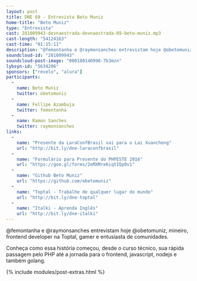 ```yaml
---
layout: post
title: DNE 69 - Entrevista Beto Muniz
home-title: "Beto Muniz"
type: "Entrevista"
cast: 281009943-devnaestrada-devnaestrada-69-beto-muniz.mp3
cast-length: "54124163"
cast-time: "01:15:11"
description: "@femontanha e @raymonsanches entrevistam hoje @obetomuniz, mineiro, frontend developer na Toptal, gamer e entusiasta de comunidades."
soundcloud-id: "281009943"
soundcloud-post-image: "000180140998-7b3mzn"
lybsyn-id: "5634206"
sponsors: ["revelo", "alura"]
participants:
  -
    name: Beto Muniz
    twitter: obetomuniz
  -
    name: Fellipe Azambuja
    twitter: femontanha
  -
    name: Ramon Sanches
    twitter: raymonsanches
links:
  -
    name: "Presente da LaraConfBrasil vai para o Lai Xuancheng"
    url: "http://bit.ly/dne-laraconfbrasil"
  -
    name: "Formulário para Presente do PHPESTE 2016"
    url: "https://goo.gl/forms/2eMXMre6iqtIQp0v1"
  -
    name: "Github Beto Muniz"
    url: "https://github.com/obetomuniz"
  -
    name: "Toptal - Trabalhe de qualquer lugar do mundo"
    url: "http://bit.ly/dne-toptal"
  -
    name: "Italki - Aprenda Inglês"
    url: "http://bit.ly/dne-italki"
---
```


@femontanha e @raymonsanches entrevistam hoje @obetomuniz, mineiro, frontend developer na Toptal, gamer e entusiasta de comunidades.

Conheça como essa história começou, desde o curso técnico, sua rápida passagem pelo PHP até a jornada para o frontend, javascript, nodejs e também golang.

{% include modules/post-extras.html %}
